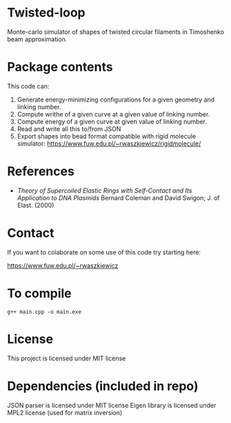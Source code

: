 # Twisted-loop
Monte-carlo simulator of shapes of twisted circular filaments in Timoshenko beam approximation.

# Package contents
This code can:
1. Generate energy-minimizing configurations for a given geometry and linking number.
2. Compute writhe of a given curve at a given value of linking number.
3. Compute energy of a given curve at given value of linking number.
4. Read and write all this to/from JSON
5. Export shapes into bead format compatible with rigid molecule simulator:
 https://www.fuw.edu.pl/~rwaszkiewicz/rigidmolecule/

# References
- *Theory of Supercoiled Elastic Rings with Self-Contact and Its Application to DNA Plasmids* Bernard Coleman and David Swigon; J. of Elast. (2000)

# Contact
If you want to colaborate on some use of this code try starting here:

https://www.fuw.edu.pl/~rwaszkiewicz

# To compile
`g++ main.cpp -o main.exe`

# License
This project is licensed under MIT license

# Dependencies (included in repo)
JSON parser is licensed under MIT license
Eigen library is licensed under MPL2 license (used for matrix inversion)
